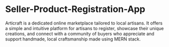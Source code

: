 # Seller-Product-Registration-App
 Articraft is a dedicated online marketplace tailored to local artisans. It offers a simple and intuitive platform for artisans to register, showcase their unique creations, and connect with a community of buyers who appreciate and support handmade, local craftsmanship made using MERN stack.
